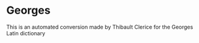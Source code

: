 Georges
=======
This is an automated conversion made by Thibault Clerice for the Georges Latin dictionary
